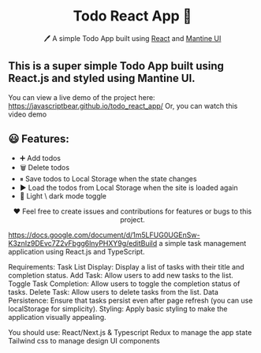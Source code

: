 <h1 align="center">Todo React App  📝</h1>  
<p align="center">
  🖊️ A simple Todo App built using <a href="https://reactjs.org/">React</a> and <a href="https://mantine.dev/">Mantine UI</a>
</p>

## This is a super simple Todo App built using React.js and styled using Mantine UI.

You can view a live demo of the project here: https://javascriptbear.github.io/todo_react_app/
Or, you can watch this video demo

## 😃 Features:

- ➕ Add todos
- 🗑️ Delete todos
- ⏸ Save todos to Local Storage when the state changes
- ▶️ Load the todos from Local Storage when the site is loaded again
- 🌙 Light \ dark mode toggle

<p align="center">
  ❤️ Feel free to create issues and contributions for features or bugs to this project.
</p>




https://docs.google.com/document/d/1m5LFUG0UGEnSw-K3znIz9DEvc7Z2vFbgg6lnyPHXY9g/editBuild a simple task management application using React.js and TypeScript.

Requirements:
Task List Display: Display a list of tasks with their title and completion status.
Add Task: Allow users to add new tasks to the list.
Toggle Task Completion: Allow users to toggle the completion status of tasks.
Delete Task: Allow users to delete tasks from the list.
Data Persistence: Ensure that tasks persist even after page refresh (you can use localStorage for simplicity).
Styling: Apply basic styling to make the application visually appealing.

You should use:
React/Next.js & Typescript
Redux to manage the app state
Tailwind css to manage design UI components
